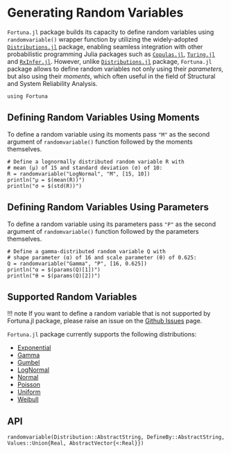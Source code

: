 # Generating Random Variables

`Fortuna.jl` package builds its capacity to define random variables using `randomvariable()` wrapper function by utilizing the widely-adopted [`Distributions.jl`](https://github.com/JuliaStats/Distributions.jl) package, enabling seamless integration with other probabilistic programming Julia packages such as [`Copulas.jl`](https://github.com/lrnv/Copulas.jl), [`Turing.jl`](https://github.com/TuringLang/Turing.jl) and [`RxInfer.jl`](https://github.com/biaslab/RxInfer.jl). However, unlike [`Distributions.jl`](https://github.com/JuliaStats/Distributions.jl) package, `Fortuna.jl` package allows to define random variables not only using their *parameters*, but also using their *moments*, which often useful in the field of Structural and System Reliability Analysis.

```@setup GenerateRV
using Fortuna
```

## Defining Random Variables Using Moments

To define a random variable using its moments pass `"M"` as the second argument of `randomvariable()` function followed by the moments themselves. 

```@example GenerateRV
# Define a lognormally distributed random variable R with 
# mean (μ) of 15 and standard deviation (σ) of 10:
R = randomvariable("LogNormal", "M", [15, 10])
println("μ = $(mean(R))")
println("σ = $(std(R))")
```

## Defining Random Variables Using Parameters

To define a random variable using its parameters pass `"P"` as the second argument of `randomvariable()` function followed by the parameters themselves. 

```@example GenerateRV
# Define a gamma-distributed random variable Q with 
# shape parameter (α) of 16 and scale parameter (θ) of 0.625:
Q = randomvariable("Gamma", "P", [16, 0.625])
println("α = $(params(Q)[1])")
println("θ = $(params(Q)[2])")
```

## Supported Random Variables

!!! note
    If you want to define a random variable that is not supported by Fortuna.jl package, please raise an issue on the [Github Issues](https://github.com/AkchurinDA/Fortuna.jl/issues) page.

`Fortuna.jl` package currently supports the following distributions:
- [Exponential](https://juliastats.org/Distributions.jl/latest/univariate/#Distributions.Exponential)
- [Gamma](https://juliastats.org/Distributions.jl/latest/univariate/#Distributions.Gamma)
- [Gumbel](https://juliastats.org/Distributions.jl/latest/univariate/#Distributions.Gumbel)
- [LogNormal](https://juliastats.org/Distributions.jl/latest/univariate/#Distributions.LogNormal)
- [Normal](https://juliastats.org/Distributions.jl/latest/univariate/#Distributions.Normal)
- [Poisson](https://juliastats.org/Distributions.jl/latest/univariate/#Distributions.Poisson)
- [Uniform](https://juliastats.org/Distributions.jl/latest/univariate/#Distributions.Uniform)
- [Weibull](https://juliastats.org/Distributions.jl/latest/univariate/#Distributions.Weibull)

## API

```@docs
randomvariable(Distribution::AbstractString, DefineBy::AbstractString, Values::Union{Real, AbstractVector{<:Real}})
```
